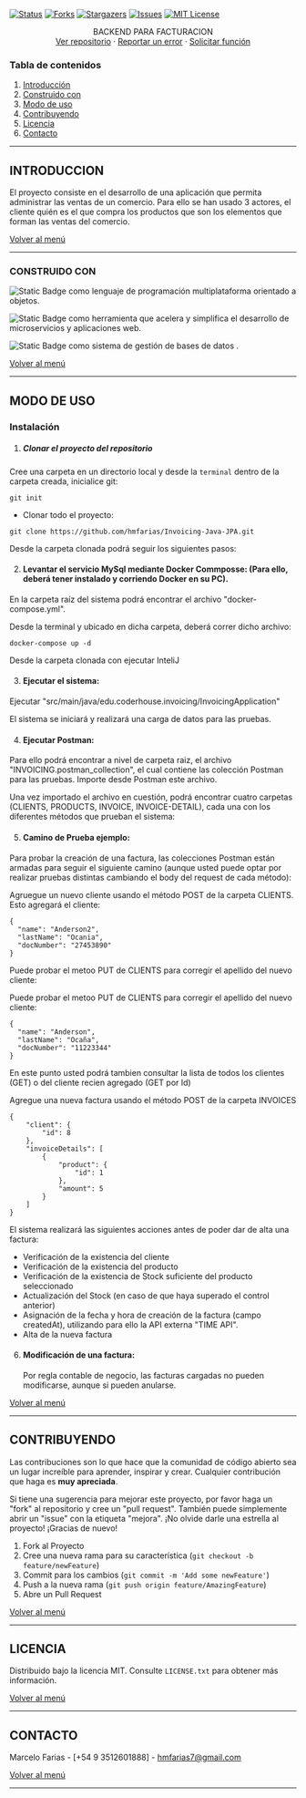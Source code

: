[![Status][statuss-shield]][statuss-url]
[![Forks][forks-shield]][forks-url]
[![Stargazers][stars-shield]][stars-url]
[![Issues][issues-shield]][issues-url]
[![MIT License][license-shield]][license-url]

<!-- PROJECT LOGO -->
<div align="center">
  <p align="center">
    BACKEND PARA FACTURACION
    <br />
    <a href="https://github.com/hmfarias/NotreDameJoyas">Ver repositorio</a>
    ·
    <a href="https://github.com/hmfarias/NotreDameJoyas/issues">Reportar un error</a>
    ·
    <a href="https://github.com/hmfarias/NotreDameJoyas/issues">Solicitar función</a>
  </p>
</div>

<!-- TABLE OF CONTENTS -->

<a name="top"></a>
### Tabla de contenidos

1. [Introducción](#introduccion)
3. [Construido con](#consturido)
4. [Modo de uso](#uso)
7. [Contribuyendo](#contribuyendo)
8. [Licencia](#licencia)
9. [Contacto](#contacto)

<hr>

<!-- ABOUT THE PROJECT -->

<a name="introduccion"></a>
## INTRODUCCION

El proyecto consiste en el desarrollo de una aplicación que  permita administrar las ventas de un comercio.
Para ello se han usado 3 actores, el cliente quién es el que compra los productos que son los elementos que forman las ventas del comercio.



[Volver al menú](#top)
<hr>

<a name="consturido"></a>
### CONSTRUIDO CON


![Static Badge](https://img.shields.io/badge/JAVA-blue?style=for-the-badge) como lenguaje de programación multiplataforma orientado a objetos.

![Static Badge](https://img.shields.io/badge/SPRING_BOOT-green?style=for-the-badge) como herramienta que acelera y simplifica el desarrollo de microservicios y aplicaciones web.

![Static Badge](https://img.shields.io/badge/MySQL-red?style=for-the-badge) como sistema de gestión de bases de datos .


[Volver al menú](#top)
<hr>


<a name="uso"></a>
## MODO DE USO 

### Instalación 

1. ##### Clonar el proyecto del repositorio

Cree una carpeta en un directorio local y desde la `terminal` dentro de la carpeta creada, inicialice git:

```
git init
```

- Clonar todo el proyecto:

```
git clone https://github.com/hmfarias/Invoicing-Java-JPA.git
```

Desde la carpeta clonada podrá seguir los siguientes pasos:

2. #### Levantar el servicio MySql mediante Docker Commposse: (Para ello, deberá tener instalado y corriendo Docker en su PC). 

En la carpeta raíz del sistema podrá encontrar el archivo "docker-compose.yml". 

Desde la terminal y ubicado en dicha carpeta, deberá correr dicho archivo:

```
docker-compose up -d
```

Desde la carpeta clonada con ejecutar InteliJ

3. #### Ejecutar el sistema:
  
Ejecutar "src/main/java/edu.coderhouse.invoicing/InvoicingApplication"

El sistema se iniciará y realizará una carga de datos para las pruebas.

4. #### Ejecutar Postman:

Para ello podrá encontrar a nivel de carpeta raiz, el archivo "INVOICING.postman_collection", el cual contiene las colección Postman para las pruebas.
Importe desde Postman este archivo.

Una vez importado el archivo en cuestión, podrá encontrar cuatro carpetas (CLIENTS, PRODUCTS, INVOICE, INVOICE-DETAIL), cada una con los diferentes métodos que prueban el sistema:

5. #### Camino de Prueba ejemplo:

Para probar la creación de una factura, las colecciones Postman están armadas para seguir el siguiente camino (aunque usted puede optar por realizar pruebas distintas cambiando el body del request de cada método):

  Agruegue un nuevo cliente usando el método POST de la carpeta CLIENTS. Esto agregará el cliente:

```
{
  "name": "Anderson2",
  "lastName": "Ocania",
  "docNumber": "27453890"
}   
```
  Puede probar el metoo PUT de CLIENTS para corregir el apellido del nuevo cliente:


  Puede probar el metoo PUT de CLIENTS para corregir el apellido del nuevo cliente:


```
{
  "name": "Anderson",
  "lastName": "Ocaña",
  "docNumber": "11223344"
}   
```

En este punto usted podrá tambien consultar la lista de todos los clientes (GET) o del cliente recien agregado (GET por Id)

Agregue una nueva factura usando el método POST de la carpeta INVOICES


```
{
    "client": {
        "id": 8
    },
    "invoiceDetails": [
        {
            "product": {
                "id": 1
            },
            "amount": 5
        }
    ]
} 
```

El sistema realizará las siguientes acciones antes de poder dar de alta una factura:

  - Verificación de la existencia del cliente
  - Verificación de la existencia del producto
  - Verificación de la existencia de Stock suficiente del producto seleccionado
  - Actualización del Stock (en caso de que haya superado el control anterior)
  - Asignación de la fecha y hora de creación de la factura (campo createdAt), utilizando para ello la API externa "TIME API".
  - Alta de la nueva factura


6. #### Modificación de una factura:

   Por regla contable de negocio, las facturas cargadas no pueden modificarse, aunque si pueden anularse.


[Volver al menú](#top)
<hr>



<a name="contribuyendo"></a>
## CONTRIBUYENDO

Las contribuciones son lo que hace que la comunidad de código abierto sea un lugar increíble para aprender, inspirar y crear. Cualquier contribución que haga es **muy apreciada**.

Si tiene una sugerencia para mejorar este proyecto, por favor haga un "fork" al repositorio y cree un "pull request". También puede simplemente abrir un "issue" con la etiqueta "mejora".
¡No olvide darle una estrella al proyecto! ¡Gracias de nuevo!

1. Fork al Proyecto
2. Cree una nueva rama para su característica (`git checkout -b feature/newFeature`)
3. Commit para los cambios (`git commit -m 'Add some newFeature'`)
4. Push a la nueva rama (`git push origin feature/AmazingFeature`)
5. Abre un Pull Request

[Volver al menú](#top)
<hr>



<!-- LICENSE -->
<a name="licencia"></a>
## LICENCIA

Distribuido bajo la licencia MIT. Consulte `LICENSE.txt` para obtener más información.

[Volver al menú](#top)
<hr>



<!-- CONTACT -->

<a name="contacto"></a>
## CONTACTO

Marcelo Farias - [+54 9 3512601888] - hmfarias7@gmail.com


[Volver al menú](#top)
<hr>



<!-- ACKNOWLEDGMENTS -->

<!-- MARKDOWN LINKS & IMAGES -->

<!-- [statuss-shield]: https://img.shields.io/badge/STATUS-Developing-green -->

[statuss-shield]: https://img.shields.io/badge/STATUSS-finished-green
[statuss-url]: https://https://github.com/hmfarias/NotreDameJoyas#readme
[forks-shield]: https://img.shields.io/github/forks/hmfarias/NotreDameJoyas
[forks-url]: https://github.com/hmfarias/NotreDameJoyas/network/members
[stars-shield]: https://img.shields.io/github/stars/hmfarias/NotreDameJoyas
[stars-url]: https://github.com/hmfarias/NotreDameJoyas/stargazers
[issues-shield]: https://img.shields.io/github/issues/hmfarias/NotreDameJoyas
[issues-url]: https://github.com/hmfarias/NotreDameJoyas/issues
[license-shield]: https://img.shields.io/github/license/othneildrew/Best-README-Template.svg
[license-url]: https://github.com/hmfarias/NotreDameJoyas/blob/master/LICENSE.txt
[product-screenshot]: https://github.com/hmfarias/NotreDameJoyas/blob/main/assets/images/screenShot.webp
[product-screenshot-navbar]: https://github.com/hmfarias/NotreDameJoyas/blob/main/assets/images/navbar.webp
[others-url]: https://github.com/hmfarias/NotreDameJoyas
